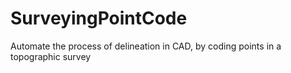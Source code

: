 # SurveyingPointCode
Automate the process of delineation in CAD, by coding points in a topographic survey
